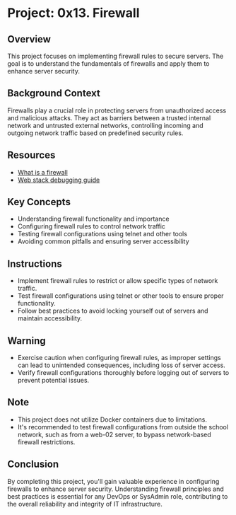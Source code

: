 # Project: 0x13. Firewall

## Overview
This project focuses on implementing firewall rules to secure servers. The goal is to understand the fundamentals of firewalls and apply them to enhance server security.

## Background Context
Firewalls play a crucial role in protecting servers from unauthorized access and malicious attacks. They act as barriers between a trusted internal network and untrusted external networks, controlling incoming and outgoing network traffic based on predefined security rules.

## Resources
- [What is a firewall](https://en.wikipedia.org/wiki/Firewall_(computing))
- [Web stack debugging guide](https://intranet.hbtn.io/concepts/33)

## Key Concepts
- Understanding firewall functionality and importance
- Configuring firewall rules to control network traffic
- Testing firewall configurations using telnet and other tools
- Avoiding common pitfalls and ensuring server accessibility

## Instructions
- Implement firewall rules to restrict or allow specific types of network traffic.
- Test firewall configurations using telnet or other tools to ensure proper functionality.
- Follow best practices to avoid locking yourself out of servers and maintain accessibility.

## Warning
- Exercise caution when configuring firewall rules, as improper settings can lead to unintended consequences, including loss of server access.
- Verify firewall configurations thoroughly before logging out of servers to prevent potential issues.

## Note
- This project does not utilize Docker containers due to limitations.
- It's recommended to test firewall configurations from outside the school network, such as from a web-02 server, to bypass network-based firewall restrictions.

## Conclusion
By completing this project, you'll gain valuable experience in configuring firewalls to enhance server security. Understanding firewall principles and best practices is essential for any DevOps or SysAdmin role, contributing to the overall reliability and integrity of IT infrastructure.
